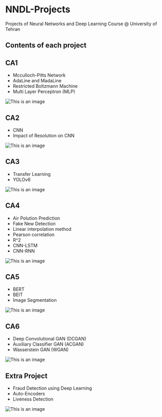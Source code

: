 # NNDL-Projects
Projects of Neural Networks and Deep Learning Course @ University of Tehran

 Contents of each project
 ----------
## CA1 
- Mcculloch-Pitts Network
- AdaLine and MadaLine
- Restricted Boltzmann Machine
- Multi Layer Perceptron (MLP)

![This is an image](/Images/CA1.png)

## CA2
- CNN 
- Impact of Resolution on CNN
   
![This is an image](/Images/CA2.png)

## CA3
- Transfer Learning
- YOLOv6
 
![This is an image](/Images/CA3.png)

## CA4
- Air Polution Prediction
- Fake New Detection
- Linear interpolation method
- Pearson correlation
- R^2
- CNN-LSTM
- CNN-RNN
 
![This is an image](/Images/CA4.png)

## CA5
- BERT
- BEIT
- Image Segmentation
 
![This is an image](/Images/CA5.png)

## CA6
- Deep Convolutional GAN (DCGAN)
- Auxiliary Classifier GAN (ACGAN)
- Wasserstein GAN (WGAN)
 
![This is an image](/Images/CA6.png)

 ## Extra Project
 - Fraud Detection using Deep Learning
 - Auto-Encoders
 - Liveness Detection
 
![This is an image](/Images/EXTRA.png)

